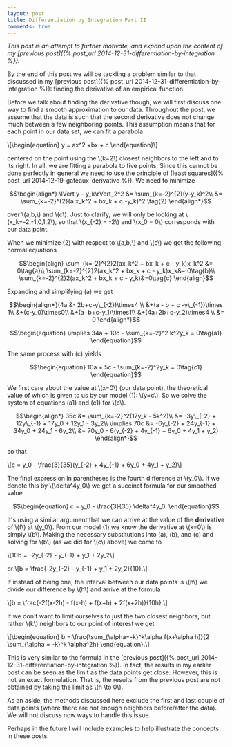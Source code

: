 ```yaml
---
layout: post
title: Differentiation by Integration Part II
comments: true
---
```

*This post is an attempt to further motivate, and expand upon the content of my [previous post]({% post_url 2014-12-31-differentiation-by-integration %}).*

By the end of this post we will be tackling a problem similar to that discussed in my [previous post]({% post_url 2014-12-31-differentiation-by-integration %}): finding the derivative of an empirical function. 

Before we talk about finding the derivative though, we will first discuss one way to find a smooth approximation to our data. Throughout the post, we assume that the data is such that the second derivative does not change much between a few neighboring points. This assumption means that for each point in our data set, we can fit a parabola

\\[\begin{equation}
y = ax^2 +bx + c
\end{equation}\\]

centered on the point using the \\(k=2\\) closest neighbors to the left and to its right. In all, we are fitting a parabola to five points. Since this cannot be done perfectly in general we need to use the principle of [least squares]({% post_url 2014-12-19-gateaux-derivative %}). We need to minimize

$$\begin{align*}
\lVert y - y_k\rVert_2^2 &= \sum_{k=-2}^{2}(y-y_k)^2\\
&= \sum_{k=-2}^{2}(a x_k^2 + bx_k + c -y_k)^2.\tag{2}
\end{align*}$$

over \\(a,b,\\) and \\(c\\). Just to clarify, we will only be looking at \\(x\_k=-2,-1,0,1,2\\), so that \\(x\_{-2} = -2\\) and \\(x_0 = 0\\) corresponds with our data point. 

When we minimize (2) with respect to \\(a,b,\\) and \\(c\\) we get the following normal equations

$$\begin{align}
\sum_{k=-2}^{2}2(ax_k^2 + bx_k + c - y_k)x_k^2 &= 0\tag{a}\\
\sum_{k=-2}^{2}2(ax_k^2 + bx_k + c - y_k)x_k&= 0\tag{b}\\
\sum_{k=-2}^{2}2(ax_k^2 + bx_k + c - y_k)&=0\tag{c}
\end{align}$$

Expanding and simplifying (a) we get 

$$\begin{align*}(4a &- 2b+c-y\_{-2})\times4 \\
&+(a - b + c -y\_{-1})\times 1\\
&+(c-y_0)\times0\\
&+(a+b+c-y_1)\times1\\
&+(4a+2b+c-y_2)\times4 \\
&= 0
\end{align*}$$

$$\begin{equation}
\implies 34a + 10c - \sum_{k=-2}^2 k^2y_k = 0\tag{a1}
\end{equation}$$

The same process with (c) yields

$$\begin{equation}
10a + 5c - \sum_{k=-2}^2y_k = 0\tag{c1}
\end{equation}$$

We first care about the value at \\(x=0\\) (our data point), the theoretical value of which is given to us by our model (1): \\(y=c\\). So we solve the system of equations (a1) and (c1) for \\(c\\).

$$\begin{align*}
35c &= \sum_{k=-2}^2(17y_k - 5k^2)\\
&= -3y\_{-2} + 12y\_{-1} + 17y_0 + 12y_1 - 3y_2\\
\implies  70c &= -6y_{-2} + 24y_{-1} + 34y_0 + 24y_1 - 6y_2\\
&= 70y_0 - 6(y_{-2} + 4y_{-1} + 6y_0 + 4y_1 + y_2)
\end{align*}$$

so that 

\\[c = y_0 - \frac{3}{35}(y\_{-2} + 4y\_{-1} + 6y_0 + 4y_1 + y_2)\\]

The final expression in parentheses is the fourth difference at \\(y_0\\). If we denote this by \\(\delta^4y_0\\) we get a succinct formula for our smoothed value

$$\begin{equation}
c = y_0 - \frac{3}{35} \delta^4y_0.
\end{equation}$$

It's using a similar argument that we can arrive at the value of the **derivative** of \\(f\\) at \\(y_0\\). From our model (1) we know the derivative at \\(x=0\\) is simply \\(b\\). Making the necessary substitutions into (a), (b), and (c) and solving for \\(b\\) (as we did for \\(c\\) above) we come to

\\[10b = -2y\_{-2} - y\_{-1} + y_1 + 2y_2\\]

or 
\\[b = \frac{-2y\_{-2} - y\_{-1} + y_1 + 2y_2}{10}.\\]

If instead of being one, the interval between our data points is \\(h\\) we divide our difference by \\(h\\) and arrive at the formula

\\[b = \frac{-2f(x-2h) - f(x-h) + f(x+h) + 2f(x+2h)}{10h}.\\]

If we don't want to limit ourselves to just the two closest neighbors, but rather \\(k\\) neighbors to our point of interest we get

\\[\begin{equation}
b = \frac{\sum\_{\alpha=-k}^k\alpha f(x+\alpha h)}{2 \sum\_{\alpha = -k}^k \alpha^2h}
\end{equation}.\\]

This is very similar to the formula in the [previous post]({% post_url 2014-12-31-differentiation-by-integration %}). In fact, the results in my earlier post can be seen as the limit as the data points get close. However, this is not an exact formulation. That is, the results from the previous post are not obtained  by taking the limit as \\(h \to 0\\).

As an aside, the methods discussed here exclude the first and last couple of data points (where there are not enough neighbors before/after the data). We will not discuss now ways to handle this issue.

Perhaps in the future I will include examples to help illustrate the concepts in these posts.